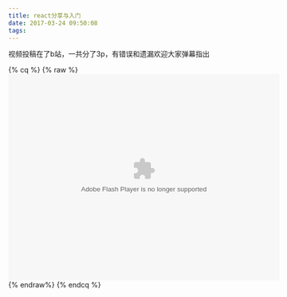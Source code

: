 ```yaml
---
title: react分享与入门
date: 2017-03-24 09:50:08
tags:
---
```

视频投稿在了b站，一共分了3p，有错误和遗漏欢迎大家弹幕指出
<!-- more -->
{% cq %}
{% raw %}
<embed height="415" width="544" quality="high" allowfullscreen="true" type="application/x-shockwave-flash" src="//static.hdslb.com/miniloader.swf" flashvars="aid=9352249&page=1" pluginspage="//www.adobe.com/shockwave/download/download.cgi?P1_Prod_Version=ShockwaveFlash"></embed>
{% endraw%}
{% endcq %}